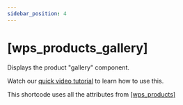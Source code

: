 ```yaml
---
sidebar_position: 4
---
```


# [wps_products_gallery]

Displays the product "gallery" component.

Watch our [quick video tutorial](https://www.youtube.com/watch?v=lYm6G35e8sI) to learn how to use this.

This shortcode uses all the attributes from [[wps_products]](/shortcodes/wps_products)